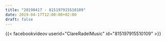 ```yaml
---
title: "20190417 - 815197915510109"
date: 2019-04-17T12:00:00+02:00
draft: false
---
```


{{< facebookvideov userid="ClareRadelMusic" id="815197915510109" >}}